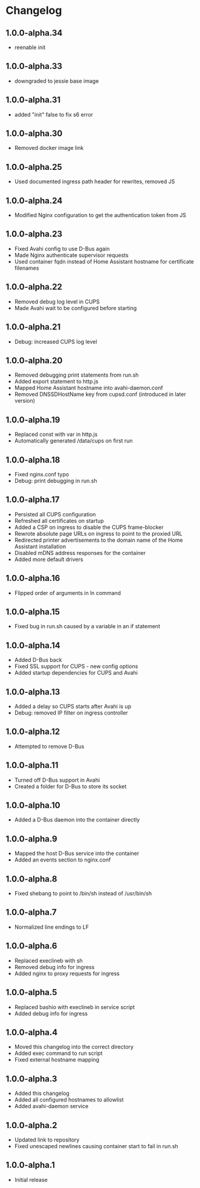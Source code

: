 # Changelog

## 1.0.0-alpha.34

- reenable init

## 1.0.0-alpha.33

- downgraded to jessie base image

## 1.0.0-alpha.31

- added "init" false to fix s6 error
## 1.0.0-alpha.30

- Removed docker image link

## 1.0.0-alpha.25

- Used documented ingress path header for rewrites, removed JS

## 1.0.0-alpha.24

- Modified Nginx configuration to get the authentication token from JS

## 1.0.0-alpha.23

- Fixed Avahi config to use D-Bus again
- Made Nginx authenticate supervisor requests
- Used container fqdn instead of Home Assistant hostname for certificate filenames

## 1.0.0-alpha.22

- Removed debug log level in CUPS
- Made Avahi wait to be configured before starting

## 1.0.0-alpha.21

- Debug: increased CUPS log level

## 1.0.0-alpha.20

- Removed debugging print statements from run.sh
- Added export statement to http.js
- Mapped Home Assistant hostname into avahi-daemon.conf
- Removed DNSSDHostName key from cupsd.conf (introduced in later version)

## 1.0.0-alpha.19

- Replaced const with var in http.js
- Automatically generated /data/cups on first run

## 1.0.0-alpha.18

- Fixed nginx.conf typo
- Debug: print debugging in run.sh

## 1.0.0-alpha.17

- Persisted all CUPS configuration
- Refreshed all certificates on startup
- Added a CSP on ingress to disable the CUPS frame-blocker
- Rewrote absolute page URLs on ingress to point to the proxied URL
- Redirected printer advertisements to the domain name of the Home Assistant installation
- Disabled mDNS address responses for the container
- Added more default drivers

## 1.0.0-alpha.16

- Flipped order of arguments in ln command

## 1.0.0-alpha.15

- Fixed bug in run.sh caused by a variable in an if statement

## 1.0.0-alpha.14

- Added D-Bus back
- Fixed SSL support for CUPS - new config options
- Added startup dependencies for CUPS and Avahi

## 1.0.0-alpha.13

- Added a delay so CUPS starts after Avahi is up
- Debug: removed IP filter on ingress controller

## 1.0.0-alpha.12

- Attempted to remove D-Bus

## 1.0.0-alpha.11

- Turned off D-Bus support in Avahi
- Created a folder for D-Bus to store its socket

## 1.0.0-alpha.10

- Added a D-Bus daemon into the container directly

## 1.0.0-alpha.9

- Mapped the host D-Bus service into the container
- Added an events section to nginx.conf

## 1.0.0-alpha.8

- Fixed shebang to point to /bin/sh instead of /usr/bin/sh

## 1.0.0-alpha.7

- Normalized line endings to LF

## 1.0.0-alpha.6

- Replaced execlineb with sh
- Removed debug info for ingress
- Added nginx to proxy requests for ingress

## 1.0.0-alpha.5

- Replaced bashio with execlineb in service script
- Added debug info for ingress

## 1.0.0-alpha.4

- Moved this changelog into the correct directory
- Added exec command to run script
- Fixed external hostname mapping

## 1.0.0-alpha.3

- Added this changelog
- Added all configured hostnames to allowlist
- Added avahi-daemon service

## 1.0.0-alpha.2

- Updated link to repository
- Fixed unescaped newlines causing container start to fail in run.sh

## 1.0.0-alpha.1

- Initial release
